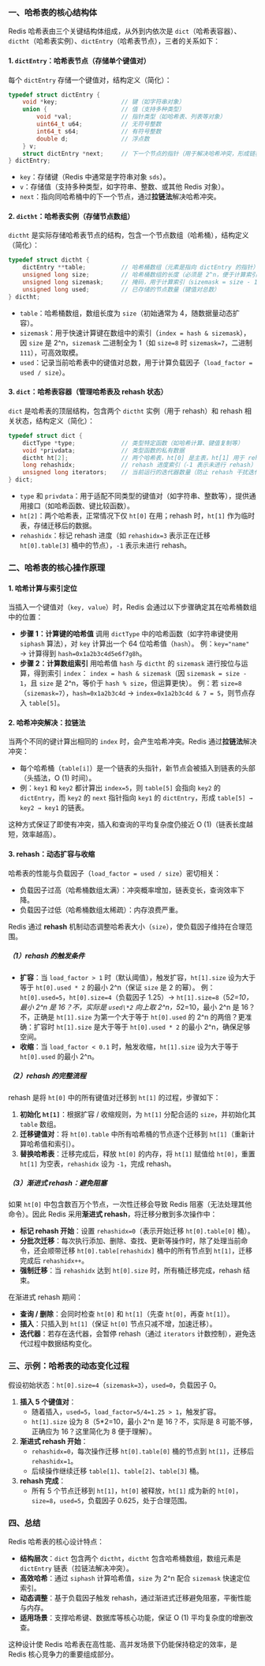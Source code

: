 ### 一、哈希表的核心结构体

Redis 哈希表由三个关键结构体组成，从外到内依次是 `dict`（哈希表容器）、`dictht`（哈希表实例）、`dictEntry`（哈希表节点），三者的关系如下：

#### 1. `dictEntry`：哈希表节点（存储单个键值对）

每个 `dictEntry` 存储一个键值对，结构定义（简化）：

```c
typedef struct dictEntry {
    void *key;                  // 键（如字符串对象）
    union {                     // 值（支持多种类型）
        void *val;              // 指针类型（如哈希表、列表等对象）
        uint64_t u64;           // 无符号整数
        int64_t s64;            // 有符号整数
        double d;               // 浮点数
    } v;
    struct dictEntry *next;     // 下一个节点的指针（用于解决哈希冲突，形成链表）
} dictEntry;
```

- `key`：存储键（Redis 中通常是字符串对象 `sds`）。
- `v`：存储值（支持多种类型，如字符串、整数、或其他 Redis 对象）。
- `next`：指向同哈希桶中的下一个节点，通过**拉链法**解决哈希冲突。

#### 2. `dictht`：哈希表实例（存储节点数组）

`dictht` 是实际存储哈希表节点的结构，包含一个节点数组（哈希桶），结构定义（简化）：

```c
typedef struct dictht {
    dictEntry **table;          // 哈希桶数组（元素是指向 dictEntry 的指针）
    unsigned long size;         // 哈希桶数组的长度（必须是 2^n，便于计算索引）
    unsigned long sizemask;     // 掩码，用于计算索引（sizemask = size - 1）
    unsigned long used;         // 已存储的节点数量（键值对总数）
} dictht;
```

- `table`：哈希桶数组，数组长度为 `size`（初始通常为 4，随数据量动态扩容）。
- `sizemask`：用于快速计算键在数组中的索引（`index = hash & sizemask`），因 `size` 是 2^n，`sizemask` 二进制全为 1（如 `size=8` 时 `sizemask=7`，二进制 `111`），可高效取模。
- `used`：记录当前哈希表中的键值对总数，用于计算负载因子（`load_factor = used / size`）。

#### 3. `dict`：哈希表容器（管理哈希表及 rehash 状态）

`dict` 是哈希表的顶层结构，包含两个 `dictht` 实例（用于 rehash）和 rehash 相关状态，结构定义（简化）：

```c
typedef struct dict {
    dictType *type;             // 类型特定函数（如哈希计算、键值复制等）
    void *privdata;             // 类型函数的私有数据
    dictht ht[2];               // 两个哈希表，ht[0] 是主表，ht[1] 用于 rehash
    long rehashidx;             // rehash 进度索引（-1 表示未进行 rehash）
    unsigned long iterators;    // 当前运行的迭代器数量（防止 rehash 干扰迭代）
} dict;
```

- `type` 和 `privdata`：用于适配不同类型的键值对（如字符串、整数等），提供通用接口（如哈希函数、键比较函数）。
- `ht[2]`：两个哈希表，正常情况下仅 `ht[0]` 在用；rehash 时，`ht[1]` 作为临时表，存储迁移后的数据。
- `rehashidx`：标记 rehash 进度（如 `rehashidx=3` 表示正在迁移 `ht[0].table[3]` 桶中的节点），`-1` 表示未进行 rehash。

### 二、哈希表的核心操作原理

#### 1. 哈希计算与索引定位

当插入一个键值对（`key, value`）时，Redis 会通过以下步骤确定其在哈希桶数组中的位置：

- **步骤 1：计算键的哈希值**
  调用 `dictType` 中的哈希函数（如字符串键使用 `siphash` 算法），对 `key` 计算出一个 64 位哈希值（`hash`）。
  例：`key="name"` → 计算得到 `hash=0x1a2b3c4d5e6f7g8h`。
- **步骤 2：计算数组索引**
  用哈希值 `hash` 与 `dictht` 的 `sizemask` 进行按位与运算，得到索引 `index`：
  `index = hash & sizemask`（因 `sizemask = size - 1`，且 `size` 是 2^n，等价于 `hash % size`，但运算更快）。
  例：若 `size=8`（`sizemask=7`），`hash=0x1a2b3c4d` → `index=0x1a2b3c4d & 7 = 5`，则节点存入 `table[5]`。

#### 2. 哈希冲突解决：拉链法

当两个不同的键计算出相同的 `index` 时，会产生哈希冲突。Redis 通过**拉链法**解决冲突：

- 每个哈希桶（`table[i]`）是一个链表的头指针，新节点会被插入到链表的头部（头插法，O (1) 时间）。
- 例：`key1` 和 `key2` 都计算出 `index=5`，则 `table[5]` 会指向 `key2` 的 `dictEntry`，而 `key2` 的 `next` 指针指向 `key1` 的 `dictEntry`，形成 `table[5] → key2 → key1` 的链表。

这种方式保证了即使有冲突，插入和查询的平均复杂度仍接近 O (1)（链表长度越短，效率越高）。

#### 3. rehash：动态扩容与收缩

哈希表的性能与负载因子（`load_factor = used / size`）密切相关：

- 负载因子过高（哈希桶数组太满）：冲突概率增加，链表变长，查询效率下降。
- 负载因子过低（哈希桶数组太稀疏）：内存浪费严重。

Redis 通过 **rehash** 机制动态调整哈希表大小（`size`），使负载因子维持在合理范围。

##### （1）rehash 的触发条件

- **扩容**：当 `load_factor > 1` 时（默认阈值），触发扩容，`ht[1].size` 设为大于等于 `ht[0].used * 2` 的最小 2^n（保证 `size` 是 2 的幂）。
  例：`ht[0].used=5`，`ht[0].size=4`（负载因子 1.25）→ `ht[1].size=8`（5*2=10，最小 2^n 是 16？不，实际是 `used\*2` 向上取 2^n，5*2=10，最小 2^n 是 16？不，正确是 `ht[1].size` 为第一个大于等于 `ht[0].used` 的 2^n 的两倍？更准确：扩容时 `ht[1].size` 是大于等于 `ht[0].used * 2` 的最小 2^n，确保足够空间。
- **收缩**：当 `load_factor < 0.1` 时，触发收缩，`ht[1].size` 设为大于等于 `ht[0].used` 的最小 2^n。

##### （2）rehash 的完整流程

rehash 是将 `ht[0]` 中的所有键值对迁移到 `ht[1]` 的过程，步骤如下：

1. **初始化 `ht[1]`**：根据扩容 / 收缩规则，为 `ht[1]` 分配合适的 `size`，并初始化其 `table` 数组。
2. **迁移键值对**：将 `ht[0].table` 中所有哈希桶的节点逐个迁移到 `ht[1]`（重新计算哈希值和索引）。
3. **替换哈希表**：迁移完成后，释放 `ht[0]` 的内存，将 `ht[1]` 赋值给 `ht[0]`，重置 `ht[1]` 为空表，`rehashidx` 设为 `-1`，完成 rehash。

##### （3）渐进式 rehash：避免阻塞

如果 `ht[0]` 中包含数百万个节点，一次性迁移会导致 Redis 阻塞（无法处理其他命令）。因此 Redis 采用**渐进式 rehash**，将迁移分散到多次操作中：

- **标记 rehash 开始**：设置 `rehashidx=0`（表示开始迁移 `ht[0].table[0]` 桶）。
- **分批次迁移**：每次执行添加、删除、查找、更新等操作时，除了处理当前命令，还会顺带迁移 `ht[0].table[rehashidx]` 桶中的所有节点到 `ht[1]`，迁移完成后 `rehashidx++`。
- **强制迁移**：当 `rehashidx` 达到 `ht[0].size` 时，所有桶迁移完成，rehash 结束。

在渐进式 rehash 期间：

- **查询 / 删除**：会同时检查 `ht[0]` 和 `ht[1]`（先查 `ht[0]`，再查 `ht[1]`）。
- **插入**：只插入到 `ht[1]`（保证 `ht[0]` 节点只减不增，加速迁移）。
- **迭代器**：若存在迭代器，会暂停 rehash（通过 `iterators` 计数控制），避免迭代过程中数据结构变化。

### 三、示例：哈希表的动态变化过程

假设初始状态：`ht[0].size=4`（`sizemask=3`），`used=0`，负载因子 0。

1. **插入 5 个键值对**：
   - 随着插入，`used=5`，`load_factor=5/4=1.25 > 1`，触发扩容。
   - `ht[1].size` 设为 8（5*2=10，最小 2^n 是 16？不，实际是 8 可能不够，正确应为 16？这里简化为 8 便于理解）。
2. **渐进式 rehash 开始**：
   - `rehashidx=0`，每次操作迁移 `ht[0].table[0]` 桶的节点到 `ht[1]`，迁移后 `rehashidx=1`。
   - 后续操作继续迁移 `table[1]`、`table[2]`、`table[3]` 桶。
3. **rehash 完成**：
   - 所有 5 个节点迁移到 `ht[1]`，`ht[0]` 被释放，`ht[1]` 成为新的 `ht[0]`，`size=8`，`used=5`，负载因子 0.625，处于合理范围。

### 四、总结

Redis 哈希表的核心设计特点：

- **结构层次**：`dict` 包含两个 `dictht`，`dictht` 包含哈希桶数组，数组元素是 `dictEntry` 链表（拉链法解决冲突）。
- **高效哈希**：通过 `siphash` 计算哈希值，`size` 为 2^n 配合 `sizemask` 快速定位索引。
- **动态调整**：基于负载因子触发 rehash，通过渐进式迁移避免阻塞，平衡性能与内存。
- **适用场景**：支撑哈希键、数据库等核心功能，保证 O (1) 平均复杂度的增删改查。

这种设计使 Redis 哈希表在高性能、高并发场景下仍能保持稳定的效率，是 Redis 核心竞争力的重要组成部分。